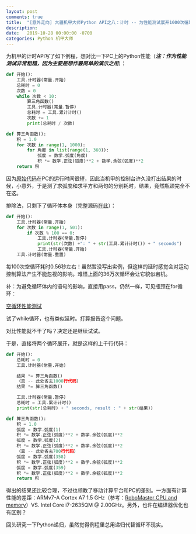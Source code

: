 ```yaml
---
layout: post
comments: true
title:  "[意外走向] 大疆机甲大师Python API之八：计时 -- 为性能测试展开1000次循环"
description: 
date:   2019-10-28 00:00:00 -0700
categories: Python 机甲大师
---
```


为机甲的计时API写了如下例程，想对比一下PC上的Python性能（***注：作为性能测试非常粗糙，因为主要是想作最简单的演示之用***）：
```python
def 开始():
    工具.计时器(常量.开始)
    总耗时 = 0
    次数 = 0
    while 次数 < 10:
        算三角函数()
        工具.计时器(常量.暂停)
        总耗时 = 工具.累计计时()
        次数 += 1
        print(总耗时 / 次数)

def 算三角函数():
    积 = 1.0
    for 次数 in range(1, 1000):
        for 角度 in list(range(1, 360)):
            弧度 = 数学.弧度(角度)
            积 *= 数学.正弦(弧度)**2 + 数学.余弦(弧度)**2
    return 积
```
因为[原始代码](https://gist.github.com/apalala/3fbbeb5305584d2abe05)在PC的运行时间很短，因此当机甲的控制台许久没打出结果的时候，小意外，于是测了求弧度和求平方和两句的分别耗时，结果，竟然瓶颈完全不在这。

排除法，只剩下了循环体本身（完整源码[在此](https://github.com/program-in-chinese/robomaster-python-samples-zh/blob/master/Python%20API%E8%A7%86%E9%A2%91%E6%BC%94%E7%A4%BA%E4%B8%8E%E4%BE%8B%E7%A8%8B/%E7%B3%BB%E7%BB%9F/%E8%AE%A1%E6%97%B6%E5%99%A8.py)）：
```python
def 开始():
    工具.计时器(常量.开始)
    for 次数 in range(1, 501):
        if 次数 % 100 == 0:
            工具.计时器(常量.暂停)
            print(str(次数) +": " + str(工具.累计计时()) + " seconds")
            工具.计时器(常量.开始)
    工具.计时器(常量.重置)
```
每100次空循环耗时0.56秒左右！虽然暂没写出实例，但这样的延时感觉会对运动控制算法产生不能忽视的影响。难怪上面的36万次循环会让它貌似宕机。

补：为避免循环体内的语句的影响，直接用pass，仍然一样，可见瓶颈在for循环：

[空循环性能测试](https://v.qq.com/x/page/m3018r2wnnv.html)

试了while循环，也有类似延时。打算报告这个问题。

对比性能就不干了吗？决定还是继续试试。

于是，直接将两个循环展开，就是这样的上千行代码：
```python
def 开始():
    总耗时 = 0
    工具.计时器(常量.开始)

    结果 *= 算三角函数()
    （真 -- 此处省去1000行代码）
    结果 *= 算三角函数()

    工具.计时器(常量.暂停)
    总耗时 = 工具.累计计时()
    print(str(总耗时) + " seconds, result : " + str(结果))

def 算三角函数():
    积 = 1.0
    弧度 = 数学.弧度(1)
    积 *= 数学.正弦(弧度)**2 + 数学.余弦(弧度)**2
    弧度 = 数学.弧度(2)
    积 *= 数学.正弦(弧度)**2 + 数学.余弦(弧度)**2
    （真 -- 此处省去700行代码）
    弧度 = 数学.弧度(358)
    积 *= 数学.正弦(弧度)**2 + 数学.余弦(弧度)**2
    弧度 = 数学.弧度(359)
    积 *= 数学.正弦(弧度)**2 + 数学.余弦(弧度)**2
    return 积
```
得出的结果还比较合理，不过也领教了移动计算平台和PC的差别。一方面有计算性能的差距：ARMv7-A Cortex A7 1.5 GHz（参考：[RoboMaster CPU and memory](https://forum.dji.com/forum.php?mod=viewthread&tid=198498)）VS. Intel Core i7-2635QM @ 2.00GHz。另外，也许在编译器优化也有区别？

回头研究一下Python递归，虽然觉得例程里总用递归代替循环不现实。
